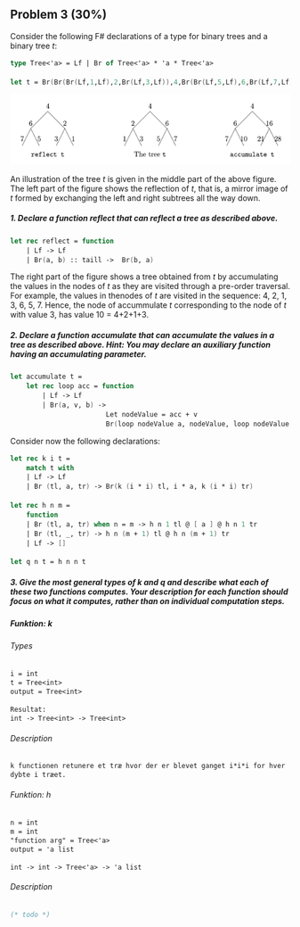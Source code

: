 ## Problem 3 (30%)

Consider the following F# declarations of a type for binary trees and a binary tree *t*:

```fsharp
type Tree<'a> = Lf | Br of Tree<'a> * 'a * Tree<'a>

let t = Br(Br(Br(Lf,1,Lf),2,Br(Lf,3,Lf)),4,Br(Br(Lf,5,Lf),6,Br(Lf,7,Lf)))
```

![Binary trees](trees.png)

An illustration of the tree *t* is given in the middle part of the above figure. The left part of the figure shows the reflection of *t*, that is, a mirror image of *t* formed by exchanging the left and right subtrees all the way down.

##### 1. Declare a function *reflect* that can reflect a tree as described above.

```fsharp
let rec reflect = function
    | Lf -> Lf
    | Br(a, b) :: taill ->  Br(b, a)
```

The right part of the figure shows a tree obtained from *t* by accumulating the values in the nodes of *t* as they are visited through a pre-order traversal. For example, the values in thenodes of *t* are visited in the sequence: 4, 2, 1, 3, 6, 5, 7. Hence, the node of accummulate *t* corresponding to the node of *t* with value 3, has value 10 = 4+2+1+3.

##### 2. Declare a function *accumulate* that can accumulate the values in a tree as described above. Hint: You may declare an auxiliary function having an accumulating parameter.

```fsharp
let accumulate t = 
    let rec loop acc = function
        | Lf -> Lf
        | Br(a, v, b) -> 
                        Let nodeValue = acc + v
                        Br(loop nodeValue a, nodeValue, loop nodeValue b)

```

Consider now the following declarations:


```fsharp
let rec k i t =
    match t with
    | Lf -> Lf
    | Br (tl, a, tr) -> Br(k (i * i) tl, i * a, k (i * i) tr)

let rec h n m =
    function
    | Br (tl, a, tr) when n = m -> h n 1 tl @ [ a ] @ h n 1 tr
    | Br (tl, _, tr) -> h n (m + 1) tl @ h n (m + 1) tr
    | Lf -> []

let q n t = h n n t
```

##### 3. Give the most general types of *k* and *q* and describe what each of these two functions computes. Your description for each function should focus on what it computes, rather than on individual computation steps.

##### Funktion: k

###### Types

    i = int
    t = Tree<int> 
    output = Tree<int> 

    Resultat:
    int -> Tree<int> -> Tree<int> 

###### Description

    k functionen retunere et træ hvor der er blevet ganget i*i*i for hver dybte i træet.

###### Funktion: h 

    n = int
    m = int
    "function arg" = Tree<'a> 
    output = 'a list

    int -> int -> Tree<'a> -> 'a list

###### Description

```fsharp
(* todo *)
```